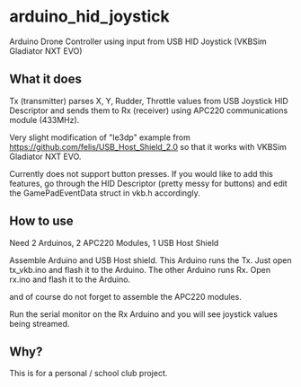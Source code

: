 # arduino_hid_joystick
Arduino Drone Controller using input from USB HID Joystick (VKBSim Gladiator NXT EVO)

## What it does
Tx (transmitter) parses X, Y, Rudder, Throttle values from USB Joystick HID Descriptor and sends them to Rx (receiver) using APC220 communications module (433MHz).

Very slight modification of "le3dp" example from https://github.com/felis/USB_Host_Shield_2.0 so that it works with VKBSim Gladiator NXT EVO.

Currently does not support button presses. If you would like to add this features, go through the HID Descriptor (pretty messy for buttons) and edit the GamePadEventData struct in vkb.h accordingly.


## How to use
Need 2 Arduinos, 2 APC220 Modules, 1 USB Host Shield

Assemble Arduino and USB Host shield. This Arduino runs the Tx. Just open tx_vkb.ino and flash it to the Arduino.
The other Arduino runs Rx. Open rx.ino and flash it to the Arduino.

and of course do not forget to assemble the APC220 modules.

Run the serial monitor on the Rx Arduino and you will see joystick values being streamed.

## Why?
This is for a personal / school club project.
